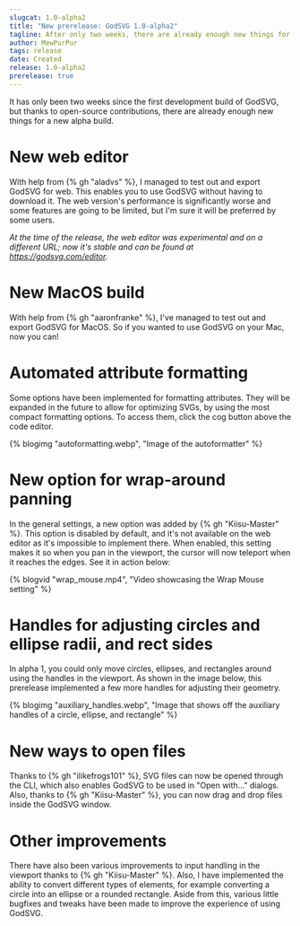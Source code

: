 ```yaml
---
slugcat: 1.0-alpha2
title: "New prerelease: GodSVG 1.0-alpha2"
tagline: After only two weeks, there are already enough new things for a new alpha build. Most notably, GodSVG is out for web and MacOS!
author: MewPurPur
tags: release
date: Created
release: 1.0-alpha2
prerelease: true
---
```


It has only been two weeks since the first development build of GodSVG, but thanks to open-source contributions, there are already enough new things for a new alpha build.

# New web editor

With help from {% gh "aladvs" %}, I managed to test out and export GodSVG for web. This enables you to use GodSVG without having to download it. The web version's performance is significantly worse and some features are going to be limited, but I'm sure it will be preferred by some users.

*At the time of the release, the web editor was experimental and on a different URL; now it's stable and can be found at <https://godsvg.com/editor>.*

# New MacOS build

With help from {% gh "aaronfranke" %}, I've managed to test out and export GodSVG for MacOS. So if you wanted to use GodSVG on your Mac, now you can!

# Automated attribute formatting

Some options have been implemented for formatting attributes. They will be expanded in the future to allow for optimizing SVGs, by using the most compact formatting options. To access them, click the cog button above the code editor.

{% blogimg "autoformatting.webp", "Image of the autoformatter" %}

# New option for wrap-around panning

In the general settings, a new option was added by {% gh "Kiisu-Master" %}. This option is disabled by default, and it's not available on the web editor as it's impossible to implement there. When enabled, this setting makes it so when you pan in the viewport, the cursor will now teleport when it reaches the edges. See it in action below:

{% blogvid "wrap_mouse.mp4", "Video showcasing the Wrap Mouse setting" %}

# Handles for adjusting circles and ellipse radii, and rect sides

In alpha 1, you could only move circles, ellipses, and rectangles around using the handles in the viewport. As shown in the image below, this prerelease implemented a few more handles for adjusting their geometry.

{% blogimg "auxiliary_handles.webp", "Image that shows off the auxiliary handles of a circle, ellipse, and rectangle" %}

# New ways to open files

Thanks to {% gh "ilikefrogs101" %}, SVG files can now be opened through the CLI, which also enables GodSVG to be used in "Open with..." dialogs. Also, thanks to {% gh "Kiisu-Master" %}, you can now drag and drop files inside the GodSVG window.

# Other improvements

There have also been various improvements to input handling in the viewport thanks to {% gh "Kiisu-Master" %}. Also, I have implemented the ability to convert different types of elements, for example converting a circle into an ellipse or a rounded rectangle. Aside from this, various little bugfixes and tweaks have been made to improve the experience of using GodSVG.